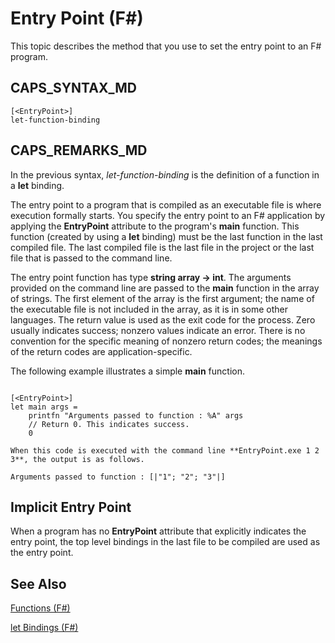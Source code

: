 # Entry Point (F#)

This topic describes the method that you use to set the entry point to an F# program.


## CAPS_SYNTAX_MD

```
[<EntryPoint>]
let-function-binding
```

## CAPS_REMARKS_MD
In the previous syntax, *let-function-binding* is the definition of a function in a **let** binding.

The entry point to a program that is compiled as an executable file is where execution formally starts. You specify the entry point to an F# application by applying the **EntryPoint** attribute to the program's **main** function. This function (created by using a **let** binding) must be the last function in the last compiled file. The last compiled file is the last file in the project or the last file that is passed to the command line.

The entry point function has type **string array -&gt; int**. The arguments provided on the command line are passed to the **main** function in the array of strings. The first element of the array is the first argument; the name of the executable file is not included in the array, as it is in some other languages. The return value is used as the exit code for the process. Zero usually indicates success; nonzero values indicate an error. There is no convention for the specific meaning of nonzero return codes; the meanings of the return codes are application-specific.

The following example illustrates a simple **main** function.

```

[<EntryPoint>]
let main args =
    printfn "Arguments passed to function : %A" args
    // Return 0. This indicates success.
    0
```

    When this code is executed with the command line **EntryPoint.exe 1 2 3**, the output is as follows.


```
Arguments passed to function : [|"1"; "2"; "3"|]
```

## Implicit Entry Point
When a program has no **EntryPoint** attribute that explicitly indicates the entry point, the top level bindings in the last file to be compiled are used as the entry point.


## See Also
[Functions &#40;F&#35;&#41;](Functions+%28F%23%29.md)

[let Bindings &#40;F&#35;&#41;](let+Bindings+%28F%23%29.md)

